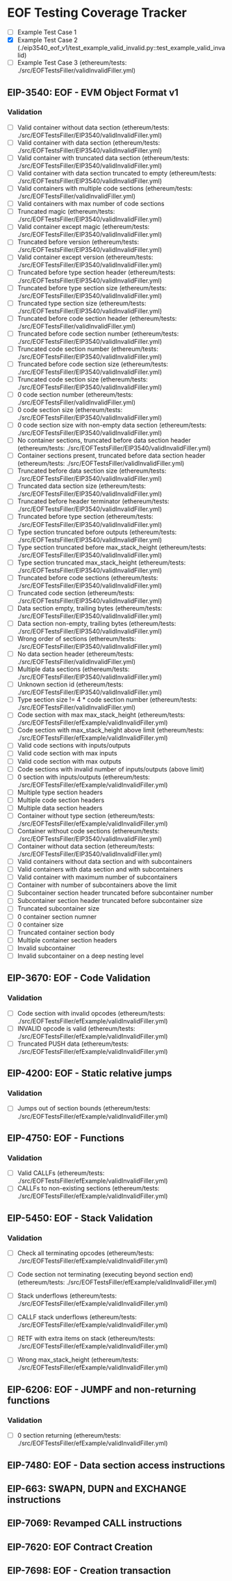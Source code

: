 # EOF Testing Coverage Tracker

- [ ] Example Test Case 1
- [x] Example Test Case 2 (./eip3540_eof_v1/test_example_valid_invalid.py::test_example_valid_invalid)
- [ ] Example Test Case 3 (ethereum/tests: ./src/EOFTestsFiller/validInvalidFiller.yml)

## EIP-3540: EOF - EVM Object Format v1

### Validation

- [ ] Valid container without data section (ethereum/tests: ./src/EOFTestsFiller/EIP3540/validInvalidFiller.yml)
- [ ] Valid container with data section (ethereum/tests: ./src/EOFTestsFiller/EIP3540/validInvalidFiller.yml)
- [ ] Valid container with truncated data section (ethereum/tests: ./src/EOFTestsFiller/EIP3540/validInvalidFiller.yml)
- [ ] Valid container with data section truncated to empty (ethereum/tests: ./src/EOFTestsFiller/EIP3540/validInvalidFiller.yml)
- [ ] Valid containers with multiple code sections (ethereum/tests: ./src/EOFTestsFiller/validInvalidFiller.yml)
- [ ] Valid containers with max number of code sections
- [ ] Truncated magic (ethereum/tests: ./src/EOFTestsFiller/EIP3540/validInvalidFiller.yml)
- [ ] Valid container except magic (ethereum/tests: ./src/EOFTestsFiller/EIP3540/validInvalidFiller.yml)
- [ ] Truncated before version  (ethereum/tests: ./src/EOFTestsFiller/EIP3540/validInvalidFiller.yml)
- [ ] Valid container except version (ethereum/tests: ./src/EOFTestsFiller/EIP3540/validInvalidFiller.yml)
- [ ] Truncated before type section header (ethereum/tests: ./src/EOFTestsFiller/EIP3540/validInvalidFiller.yml)
- [ ] Truncated before type section size (ethereum/tests: ./src/EOFTestsFiller/EIP3540/validInvalidFiller.yml)
- [ ] Truncated type section size (ethereum/tests: ./src/EOFTestsFiller/EIP3540/validInvalidFiller.yml)
- [ ] Truncated before code section header (ethereum/tests: ./src/EOFTestsFiller/validInvalidFiller.yml)
- [ ] Truncated before code section number (ethereum/tests: ./src/EOFTestsFiller/EIP3540/validInvalidFiller.yml)
- [ ] Truncated code section number (ethereum/tests: ./src/EOFTestsFiller/EIP3540/validInvalidFiller.yml)
- [ ] Truncated before code section size (ethereum/tests: ./src/EOFTestsFiller/EIP3540/validInvalidFiller.yml)
- [ ] Truncated code section size (ethereum/tests: ./src/EOFTestsFiller/EIP3540/validInvalidFiller.yml)
- [ ] 0 code section number (ethereum/tests: ./src/EOFTestsFiller/validInvalidFiller.yml)
- [ ] 0 code section size (ethereum/tests: ./src/EOFTestsFiller/EIP3540/validInvalidFiller.yml)
- [ ] 0 code section size with non-empty data section (ethereum/tests: ./src/EOFTestsFiller/EIP3540/validInvalidFiller.yml)
- [ ] No container sections, truncated before data section header (ethereum/tests: ./src/EOFTestsFiller/EIP3540/validInvalidFiller.yml)
- [ ] Container sections present, truncated before data section header (ethereum/tests: ./src/EOFTestsFiller/validInvalidFiller.yml)
- [ ] Truncated before data section size (ethereum/tests: ./src/EOFTestsFiller/EIP3540/validInvalidFiller.yml)
- [ ] Truncated data section size (ethereum/tests: ./src/EOFTestsFiller/EIP3540/validInvalidFiller.yml)
- [ ] Truncated before header terminator (ethereum/tests: ./src/EOFTestsFiller/EIP3540/validInvalidFiller.yml)
- [ ] Truncated before type section (ethereum/tests: ./src/EOFTestsFiller/EIP3540/validInvalidFiller.yml)
- [ ] Type section truncated before outputs (ethereum/tests: ./src/EOFTestsFiller/EIP3540/validInvalidFiller.yml)
- [ ] Type section truncated before max_stack_height (ethereum/tests: ./src/EOFTestsFiller/EIP3540/validInvalidFiller.yml)
- [ ] Type section truncated max_stack_height (ethereum/tests: ./src/EOFTestsFiller/EIP3540/validInvalidFiller.yml)
- [ ] Truncated before code sections (ethereum/tests: ./src/EOFTestsFiller/EIP3540/validInvalidFiller.yml)
- [ ] Truncated code section (ethereum/tests: ./src/EOFTestsFiller/EIP3540/validInvalidFiller.yml)
- [ ] Data section empty, trailing bytes (ethereum/tests: ./src/EOFTestsFiller/EIP3540/validInvalidFiller.yml)
- [ ] Data section non-empty, trailing bytes (ethereum/tests: ./src/EOFTestsFiller/EIP3540/validInvalidFiller.yml)
- [ ] Wrong order of sections (ethereum/tests: ./src/EOFTestsFiller/EIP3540/validInvalidFiller.yml)
- [ ] No data section header (ethereum/tests: ./src/EOFTestsFiller/validInvalidFiller.yml)
- [ ] Multiple data sections (ethereum/tests: ./src/EOFTestsFiller/EIP3540/validInvalidFiller.yml)
- [ ] Unknown section id (ethereum/tests: ./src/EOFTestsFiller/EIP3540/validInvalidFiller.yml)
- [ ] Type section size != 4 * code section number (ethereum/tests: ./src/EOFTestsFiller/validInvalidFiller.yml)
- [ ] Code section with max max_stack_height (ethereum/tests: ./src/EOFTestsFiller/efExample/validInvalidFiller.yml)
- [ ] Code section with max_stack_height above limit (ethereum/tests: ./src/EOFTestsFiller/efExample/validInvalidFiller.yml)
- [ ] Valid code sections with inputs/outputs
- [ ] Valid code section with max inputs
- [ ] Valid code section with max outputs
- [ ] Code sections with invalid number of inputs/outputs (above limit)
- [ ] 0 section with inputs/outputs (ethereum/tests: ./src/EOFTestsFiller/efExample/validInvalidFiller.yml)
- [ ] Multiple type section headers
- [ ] Multiple code section headers
- [ ] Multiple data section headers
- [ ] Container without type section (ethereum/tests: ./src/EOFTestsFiller/efExample/validInvalidFiller.yml)
- [ ] Container without code sections (ethereum/tests: ./src/EOFTestsFiller/EIP3540/validInvalidFiller.yml)
- [ ] Container without data section (ethereum/tests: ./src/EOFTestsFiller/EIP3540/validInvalidFiller.yml)
- [ ] Valid containers without data section and with subcontainers
- [ ] Valid containers with data section and with subcontainers
- [ ] Valid container with maximum number of subcontainers
- [ ] Container with number of subcontainers above the limit
- [ ] Subcontainer section header truncated before subcontainer number
- [ ] Subcontainer section header truncated before subcontainer size
- [ ] Truncated subcontainer size
- [ ] 0 container section numner
- [ ] 0 container size
- [ ] Truncated container section body
- [ ] Multiple container section headers
- [ ] Invalid subcontainer
- [ ] Invalid subcontainer on a deep nesting level

## EIP-3670: EOF - Code Validation

### Validation

- [ ] Code section with invalid opcodes (ethereum/tests: ./src/EOFTestsFiller/efExample/validInvalidFiller.yml)
- [ ] INVALID opcode is valid (ethereum/tests: ./src/EOFTestsFiller/efExample/validInvalidFiller.yml)
- [ ] Truncated PUSH data (ethereum/tests: ./src/EOFTestsFiller/efExample/validInvalidFiller.yml)

## EIP-4200: EOF - Static relative jumps

### Validation

- [ ] Jumps out of section bounds (ethereum/tests: ./src/EOFTestsFiller/efExample/validInvalidFiller.yml)

## EIP-4750: EOF - Functions

### Validation

- [ ] Valid CALLFs  (ethereum/tests: ./src/EOFTestsFiller/efExample/validInvalidFiller.yml)
- [ ] CALLFs to non-existing sections  (ethereum/tests: ./src/EOFTestsFiller/efExample/validInvalidFiller.yml)

## EIP-5450: EOF - Stack Validation

### Validation

- [ ] Check all terminating opcodes (ethereum/tests: ./src/EOFTestsFiller/efExample/validInvalidFiller.yml)
- [ ] Code section not terminating (executing beyond section end) (ethereum/tests: ./src/EOFTestsFiller/efExample/validInvalidFiller.yml)
- [ ] Stack underflows (ethereum/tests: ./src/EOFTestsFiller/efExample/validInvalidFiller.yml)
- [ ] CALLF stack underflows (ethereum/tests: ./src/EOFTestsFiller/efExample/validInvalidFiller.yml)
- [ ] RETF with extra items on stack (ethereum/tests: ./src/EOFTestsFiller/efExample/validInvalidFiller.yml)
- [ ] Wrong max_stack_height (ethereum/tests: ./src/EOFTestsFiller/efExample/validInvalidFiller.yml)


## EIP-6206: EOF - JUMPF and non-returning functions

### Validation

- [ ] 0 section returning (ethereum/tests: ./src/EOFTestsFiller/efExample/validInvalidFiller.yml)

## EIP-7480: EOF - Data section access instructions

## EIP-663: SWAPN, DUPN and EXCHANGE instructions

## EIP-7069: Revamped CALL instructions

## EIP-7620: EOF Contract Creation

## EIP-7698: EOF - Creation transaction
